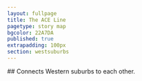 ```yaml
---
layout: fullpage
title: The ACE Line
pagetype: story map
bgcolor: 22A7DA
published: true
extrapadding: 100px
section: westsuburbs
---
```

<div class="mapstage"></div>
## Connects Western suburbs to each other.
